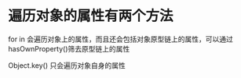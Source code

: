 # 遍历对象的属性有两个方法
for in 会遍历对象上的属性，而且还会包括对象原型链上的属性，可以通过hasOwnProperty()筛去原型链上的属性

Object.key() 只会遍历对象自身的属性